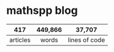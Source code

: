 # mathspp blog

<table class="stats-table">
    <thead>
        <tr>
            <th style="text-align: center;">417</th>
            <th style="text-align: center;">449,866</th>
            <th style="text-align: center;">37,707</th>
        </tr>
    </thead>
    <tbody>
        <tr>
            <td style="text-align: center;">articles</td>
            <td style="text-align: center;">words</td>
            <td style="text-align: center;">lines of code</td>
        </tr>
    </tbody>
</table>